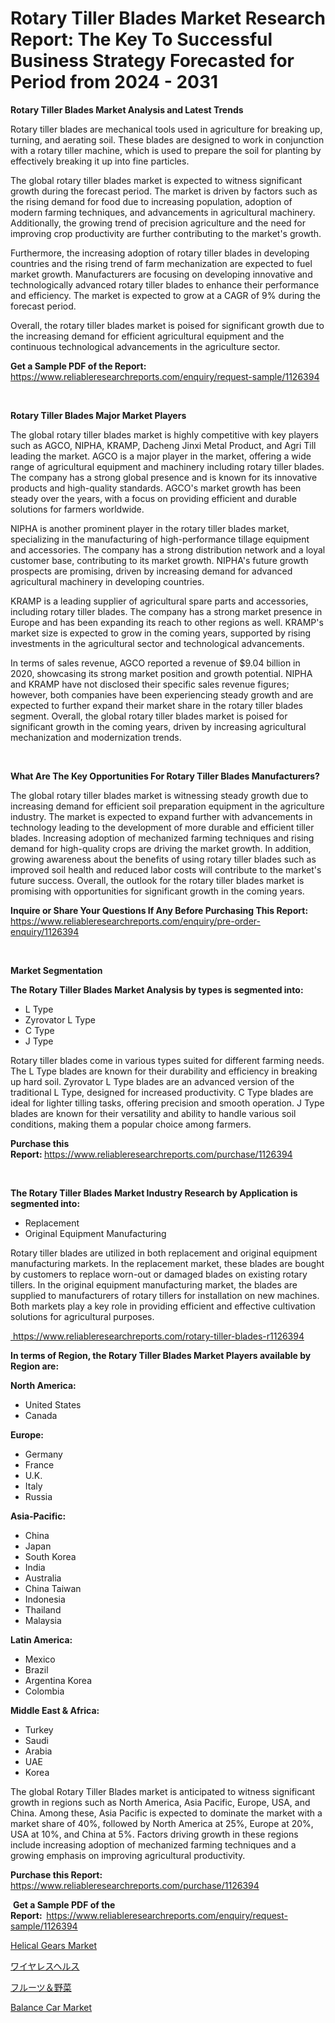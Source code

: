 <p><h1>Rotary Tiller Blades Market Research Report: The Key To Successful Business Strategy Forecasted for Period from 2024 - 2031</h1></p><p><strong>Rotary Tiller Blades Market Analysis and Latest Trends</strong></p>
<p><p>Rotary tiller blades are mechanical tools used in agriculture for breaking up, turning, and aerating soil. These blades are designed to work in conjunction with a rotary tiller machine, which is used to prepare the soil for planting by effectively breaking it up into fine particles.</p><p>The global rotary tiller blades market is expected to witness significant growth during the forecast period. The market is driven by factors such as the rising demand for food due to increasing population, adoption of modern farming techniques, and advancements in agricultural machinery. Additionally, the growing trend of precision agriculture and the need for improving crop productivity are further contributing to the market's growth.</p><p>Furthermore, the increasing adoption of rotary tiller blades in developing countries and the rising trend of farm mechanization are expected to fuel market growth. Manufacturers are focusing on developing innovative and technologically advanced rotary tiller blades to enhance their performance and efficiency. The market is expected to grow at a CAGR of 9% during the forecast period.</p><p>Overall, the rotary tiller blades market is poised for significant growth due to the increasing demand for efficient agricultural equipment and the continuous technological advancements in the agriculture sector.</p></p>
<p><strong>Get a Sample PDF of the Report:&nbsp;</strong> <a href="https://www.reliableresearchreports.com/enquiry/request-sample/1126394">https://www.reliableresearchreports.com/enquiry/request-sample/1126394</a></p>
<p>&nbsp;</p>
<p><strong>Rotary Tiller Blades Major Market Players</strong></p>
<p><p>The global rotary tiller blades market is highly competitive with key players such as AGCO, NIPHA, KRAMP, Dacheng Jinxi Metal Product, and Agri Till leading the market. AGCO is a major player in the market, offering a wide range of agricultural equipment and machinery including rotary tiller blades. The company has a strong global presence and is known for its innovative products and high-quality standards. AGCO's market growth has been steady over the years, with a focus on providing efficient and durable solutions for farmers worldwide.</p><p>NIPHA is another prominent player in the rotary tiller blades market, specializing in the manufacturing of high-performance tillage equipment and accessories. The company has a strong distribution network and a loyal customer base, contributing to its market growth. NIPHA's future growth prospects are promising, driven by increasing demand for advanced agricultural machinery in developing countries.</p><p>KRAMP is a leading supplier of agricultural spare parts and accessories, including rotary tiller blades. The company has a strong market presence in Europe and has been expanding its reach to other regions as well. KRAMP's market size is expected to grow in the coming years, supported by rising investments in the agricultural sector and technological advancements.</p><p>In terms of sales revenue, AGCO reported a revenue of $9.04 billion in 2020, showcasing its strong market position and growth potential. NIPHA and KRAMP have not disclosed their specific sales revenue figures; however, both companies have been experiencing steady growth and are expected to further expand their market share in the rotary tiller blades segment. Overall, the global rotary tiller blades market is poised for significant growth in the coming years, driven by increasing agricultural mechanization and modernization trends.</p></p>
<p>&nbsp;</p>
<p><strong>What Are The Key Opportunities For Rotary Tiller Blades Manufacturers?</strong></p>
<p><p>The global rotary tiller blades market is witnessing steady growth due to increasing demand for efficient soil preparation equipment in the agriculture industry. The market is expected to expand further with advancements in technology leading to the development of more durable and efficient tiller blades. Increasing adoption of mechanized farming techniques and rising demand for high-quality crops are driving the market growth. In addition, growing awareness about the benefits of using rotary tiller blades such as improved soil health and reduced labor costs will contribute to the market's future success. Overall, the outlook for the rotary tiller blades market is promising with opportunities for significant growth in the coming years.</p></p>
<p><strong>Inquire or Share Your Questions If Any Before Purchasing This Report:</strong> <a href="https://www.reliableresearchreports.com/enquiry/pre-order-enquiry/1126394">https://www.reliableresearchreports.com/enquiry/pre-order-enquiry/1126394</a></p>
<p>&nbsp;</p>
<p><strong>Market Segmentation</strong></p>
<p><strong>The Rotary Tiller Blades Market Analysis by types is segmented into:</strong></p>
<p><ul><li>L Type</li><li>Zyrovator L Type</li><li>C Type</li><li>J Type</li></ul></p>
<p><p>Rotary tiller blades come in various types suited for different farming needs. The L Type blades are known for their durability and efficiency in breaking up hard soil. Zyrovator L Type blades are an advanced version of the traditional L Type, designed for increased productivity. C Type blades are ideal for lighter tilling tasks, offering precision and smooth operation. J Type blades are known for their versatility and ability to handle various soil conditions, making them a popular choice among farmers.</p></p>
<p><strong>Purchase this Report:&nbsp;</strong><a href="https://www.reliableresearchreports.com/purchase/1126394">https://www.reliableresearchreports.com/purchase/1126394</a></p>
<p>&nbsp;</p>
<p><strong>The Rotary Tiller Blades Market Industry Research by Application is segmented into:</strong></p>
<p><ul><li>Replacement</li><li>Original Equipment Manufacturing</li></ul></p>
<p><p>Rotary tiller blades are utilized in both replacement and original equipment manufacturing markets. In the replacement market, these blades are bought by customers to replace worn-out or damaged blades on existing rotary tillers. In the original equipment manufacturing market, the blades are supplied to manufacturers of rotary tillers for installation on new machines. Both markets play a key role in providing efficient and effective cultivation solutions for agricultural purposes.</p></p>
<p><a href="https://www.reliableresearchreports.com/rotary-tiller-blades-r1126394">&nbsp;https://www.reliableresearchreports.com/rotary-tiller-blades-r1126394</a></p>
<p><strong>In terms of Region, the Rotary Tiller Blades Market Players available by Region are:</strong></p>
<p>
    <p> <strong> North America: </strong>
        <ul>
            <li>United States</li>
            <li>Canada</li>
        </ul>
        </p> 
    <p> <strong> Europe: </strong>
        <ul>
            <li>Germany</li>
            <li>France</li>
            <li>U.K.</li>
            <li>Italy</li>
            <li>Russia</li>
        </ul>
        </p> 
    <p> <strong> Asia-Pacific: </strong>
        <ul>
            <li>China</li>
            <li>Japan</li>
            <li>South Korea</li>
            <li>India</li>
            <li>Australia</li>
            <li>China Taiwan</li>
            <li>Indonesia</li>
            <li>Thailand</li>
            <li>Malaysia</li>
        </ul>
        </p> 
    <p> <strong> Latin America: </strong>
        <ul>
            <li>Mexico</li>
            <li>Brazil</li>
            <li>Argentina Korea</li>
            <li>Colombia</li>
        </ul>
        </p> 
    <p> <strong> Middle East & Africa: </strong>
        <ul>
            <li>Turkey</li>
            <li>Saudi</li>
            <li>Arabia</li>
            <li>UAE</li>
            <li>Korea</li>
        </ul>
    </p>
    </p>
<p><p>The global Rotary Tiller Blades market is anticipated to witness significant growth in regions such as North America, Asia Pacific, Europe, USA, and China. Among these, Asia Pacific is expected to dominate the market with a market share of 40%, followed by North America at 25%, Europe at 20%, USA at 10%, and China at 5%. Factors driving growth in these regions include increasing adoption of mechanized farming techniques and a growing emphasis on improving agricultural productivity.</p></p>
<p><strong>Purchase this Report: </strong><a href="https://www.reliableresearchreports.com/purchase/1126394">https://www.reliableresearchreports.com/purchase/1126394</a></p>
<p>&nbsp;<strong>Get a Sample PDF of the Report:&nbsp;&nbsp;</strong><a href="https://www.reliableresearchreports.com/enquiry/request-sample/1126394">https://www.reliableresearchreports.com/enquiry/request-sample/1126394</a></p>
<p><strong></strong></p>
<p><p><a href="https://www.linkedin.com/pulse/helical-gears-market-analysis-sze-forecasted-period-from-2024-uk0ve?trackingId=fJBRZ2HdBr18IuKnLIuAag%3D%3D">Helical Gears Market</a></p><p><a href="https://github.com/JaydaWisoky2014/Market-Research-Report-List-1/blob/main/678864635122.md">ワイヤレスヘルス</a></p><p><a href="https://github.com/ppmazlotr77499/Market-Research-Report-List-1/blob/main/828004135123.md">フルーツ＆野菜</a></p><p><a href="https://www.linkedin.com/pulse/analyzing-balance-car-market-global-industry-perspective-forecast-ibm7e?trackingId=Usq2ZQnyeFcKmwX3NshTtQ%3D%3D">Balance Car Market</a></p></p>